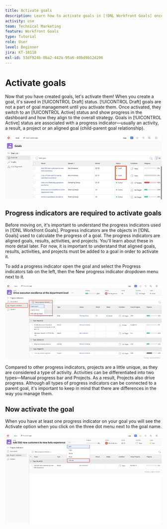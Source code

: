 ```yaml
---
title: Activate goals
description: Learn how to activate goals in [!DNL Workfront Goals] once you have created them.
activity: use
team: Technical Marketing
feature: Workfront Goals
type: Tutorial
role: User
level: Beginner
jira: KT-10118
exl-id: 53df924b-0ba2-442a-95a6-40bd9b12d206
---
```

# Activate goals

Now that you have created goals, let's activate them! When you create a goal, it's saved in [!UICONTROL Draft] status. [!UICONTROL Draft] goals are not a part of goal management until you activate them. Once activated, they switch to an [!UICONTROL Active] status and show progress in the dashboard and how they align to the overall strategy. Goals in [!UICONTROL Active] status are associated with a progress indicator—usually an activity, a result, a project or an aligned goal (child-parent goal relationship).

![A screenshot of a goal in Workfront Goals in a Draft status](assets/04-workfront-goals-activate-goals.png)

## Progress indicators are required to activate goals

Before moving on, it's important to understand the progress indicators used in [!DNL Workfront Goals]. Progress indicators are the objects in [!DNL Goals] used to calculate the progress of a goal. The progress indicators are aligned goals, results, activities, and projects. You'll learn about these in more detail later. For now, it is important to understand that aligned goals, results, activities, and projects must be added to a goal in order to activate it.

To add a progress indicator open the goal and select the Progress indicators tab on the left, then the New progress indicator dropdown menu next to it.

![A screenshot showing results, activities, and projects, and goal progress indicators.](assets/05-workfront-goals-progress-indicators.png)

Compared to other progress indicators, projects are a little unique, as they are considered a type of activity. Activities can be differentiated into two types—Manual progress bar and Projects. As a result, Projects also drive progress. Although all types of progress indicators can be connected to a parent goal, it's important to keep in mind that there are differences in the way you manage them.

## Now activate the goal

When you have at least one progress indicator on your goal you will see the Activate option when you click on the three dot menu next to the goal name.

![A screenshot showing how to activate a goal.](assets/activate-a-goal-with-a-result.png)
